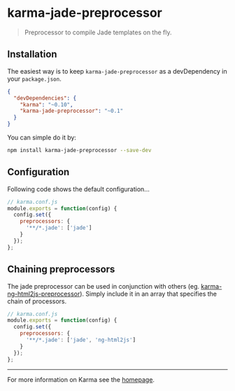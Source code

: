 # karma-jade-preprocessor

> Preprocessor to compile Jade templates on the fly.

## Installation

The easiest way is to keep `karma-jade-preprocessor` as a devDependency in your `package.json`.
```json
{
  "devDependencies": {
    "karma": "~0.10",
    "karma-jade-preprocessor": "~0.1"
  }
}
```

You can simple do it by:
```bash
npm install karma-jade-preprocessor --save-dev
```

## Configuration
Following code shows the default configuration...
```js
// karma.conf.js
module.exports = function(config) {
  config.set({
    preprocessors: {
      '**/*.jade': ['jade']
    }
  });
};
```

## Chaining preprocessors
The jade preprocessor can be used in conjunction with others (eg. [karma-ng-html2js-preprocessor](https://github.com/karma-runner/karma-ng-html2js-preprocessor)). Simply include it in an array that specifies the chain of processors.
```js
// karma.conf.js
module.exports = function(config) {
  config.set({
    preprocessors: {
      '**/*.jade': ['jade', 'ng-html2js']
    }
  });
};
```

----

For more information on Karma see the [homepage].


[homepage]: http://karma-runner.github.com

